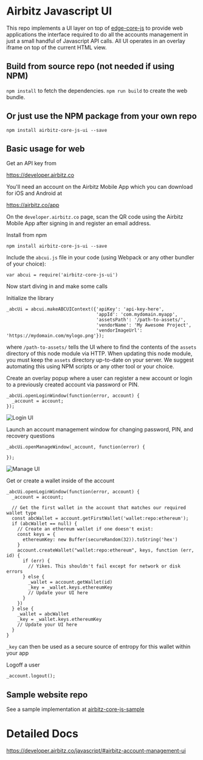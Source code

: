 # Airbitz Javascript UI

This repo implements a UI layer on top of [edge-core-js](https://github.com/Airbitz/edge-core-js) to provide web applications the interface required to do all the accounts management in just a small handful of Javascript API calls. All UI operates in an overlay iframe on top of the current HTML view.

## Build from source repo (not needed if using NPM)

`npm install` to fetch the dependencies.
`npm run build` to create the web bundle.

## Or just use the NPM package from your own repo

`npm install airbitz-core-js-ui --save`

## Basic usage for web

Get an API key from

https://developer.airbitz.co

You'll need an account on the Airbitz Mobile App which you can download for iOS and Android at

https://airbitz.co/app

On the `developer.airbitz.co` page, scan the QR code using the Airbitz Mobile App after signing in and register an email address.

Install from npm

    npm install airbitz-core-js-ui --save

Include the `abcui.js` file in your code (using Webpack or any other bundler of your choice):

    var abcui = require('airbitz-core-js-ui')

Now start diving in and make some calls

Initialize the library

    _abcUi = abcui.makeABCUIContext({'apiKey': 'api-key-here',
                                     'appId': 'com.mydomain.myapp',
                                     'assetsPath': '/path-to-assets/',
                                     'vendorName': 'My Awesome Project',
                                     'vendorImageUrl': 'https://mydomain.com/mylogo.png'});

where `/path-to-assets/` tells the UI where to find the contents of the `assets` directory of this node module via HTTP. When updating this node module, you must keep the `assets` directory up-to-date on your server. We suggest automating this using NPM scripts or any other tool or your choice.

Create an overlay popup where a user can register a new account or login to a previously created account via password or PIN.

    _abcUi.openLoginWindow(function(error, account) {
      _account = account;
    });

![Login UI](https://airbitz.co/go/wp-content/uploads/2016/08/Screen-Shot-2016-08-26-at-12.50.04-PM.png)

Launch an account management window for changing password, PIN, and recovery questions

    _abcUi.openManageWindow(_account, function(error) {

    });

![Manage UI](https://airbitz.co/go/wp-content/uploads/2016/08/Screen-Shot-2016-08-26-at-12.50.26-PM.png)

Get or create a wallet inside of the account

    _abcUi.openLoginWindow(function(error, account) {
      _account = account;

      // Get the first wallet in the account that matches our required wallet type
      const abcWallet = account.getFirstWallet('wallet:repo:ethereum');
      if (abcWallet == null) {
        // Create an ethereum wallet if one doesn't exist:
        const keys = {
          ethereumKey: new Buffer(secureRandom(32)).toString('hex')
        }
        account.createWallet("wallet:repo:ethereum", keys, function (err, id) {
          if (err) {
            // Yikes. This shouldn't fail except for network or disk errors
          } else {
            _wallet = account.getWallet(id)
            _key = _wallet.keys.ethereumKey
            // Update your UI here
          }
        })
      } else {
        _wallet = abcWallet
        _key = _wallet.keys.ethereumKey
        // Update your UI here
      }
    }

`_key` can then be used as a secure source of entropy for this wallet within your app


Logoff a user

    _account.logout();

## Sample website repo

See a sample implementation at [airbitz-core-js-sample](https://github.com/Airbitz/airbitz-core-js-sample)

# Detailed Docs

https://developer.airbitz.co/javascript/#airbitz-account-management-ui
